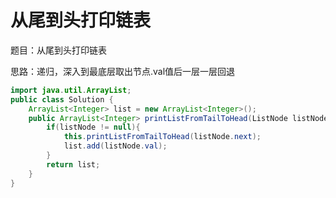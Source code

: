 # 从尾到头打印链表

题目：从尾到头打印链表

思路：递归，深入到最底层取出节点.val值后一层一层回退

```java
import java.util.ArrayList;
public class Solution {
    ArrayList<Integer> list = new ArrayList<Integer>();
    public ArrayList<Integer> printListFromTailToHead(ListNode listNode) {
        if(listNode != null){
            this.printListFromTailToHead(listNode.next);
            list.add(listNode.val);
        }
        return list;
    }
}
```

